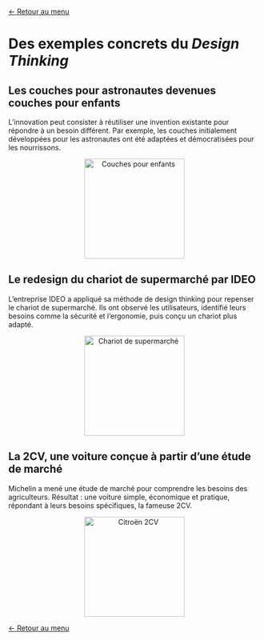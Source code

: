 [← Retour au menu](README.md)

# Des exemples concrets du _Design Thinking_

## Les couches pour astronautes devenues couches pour enfants

L’innovation peut consister à réutiliser une invention existante pour répondre à un besoin différent. Par exemple, les couches initialement développées pour les astronautes ont été adaptées et démocratisées pour les nourrissons.

<p align="center">
<img src="https://media1.giphy.com/media/v1.Y2lkPTc5MGI3NjExZHMwdHRscDZsMWIxcHh2bThjZ3VnejkxbGRpbTdkczRod2x1ejJ4bCZlcD12MV9pbnRlcm5hbF9naWZfYnlfaWQmY3Q9Zw/cEYFeE4wJ6jdDVBiiIM/giphy.webp" height="200px" alt="Couches pour enfants">
</p>

## Le redesign du chariot de supermarché par IDEO

L’entreprise IDEO a appliqué sa méthode de design thinking pour repenser le chariot de supermarché. Ils ont observé les utilisateurs, identifié leurs besoins comme la sécurité et l’ergonomie, puis conçu un chariot plus adapté.

<p align="center">
<img src="https://cdn.prod.website-files.com/6501e17b507eeeaff049b022/6543c2cc19234ca53e2b947d_6509bf692640b2d3cfa98acc_shoppingcart_1-1.webp" height="200px" alt="Chariot de supermarché">
</p>

## La 2CV, une voiture conçue à partir d’une étude de marché

Michelin a mené une étude de marché pour comprendre les besoins des agriculteurs. Résultat : une voiture simple, économique et pratique, répondant à leurs besoins spécifiques, la fameuse 2CV.

<p align="center">
<img src="https://media3.giphy.com/media/v1.Y2lkPTc5MGI3NjExZnkyZGZ5YjB1Z2ltaTFweXAzNTBodTZ0c3BoeTQ3Z21nbG1pYXJhYiZlcD12MV9pbnRlcm5hbF9naWZfYnlfaWQmY3Q9Zw/Wn412ABfkOHdu/giphy.webp" height="200px" alt="Citroën 2CV">
</p>

[← Retour au menu](README.md)
